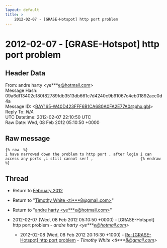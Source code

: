 ```yaml
---
layout: default
title: >
    2012-02-07 - [GRASE-Hotspot] http port problem
---
```


# 2012-02-07 - [GRASE-Hotspot] http port problem

## Header Data

From: andre harty \<ye***e@hotmail.com\><br>
Message Hash: 09a6df13402c180f82789fdb3513db661c7d4240c9b91067c4eb01892acc0d4a<br>
Message ID: \<BAY165-W40D423FFF6B1CA680A0FA2E77A0@phx.gbl\><br>
Reply To: _N/A_<br>
UTC Datetime: 2012-02-07 22:10:50 UTC<br>
Raw Date: Wed, 08 Feb 2012 05:10:50 +0000<br>

## Raw message

```
{% raw  %}
i have narrowed down the problem to http port , after login i can access any ports ,i still cannot serf ,  		 	   		  {% endraw %}
```

## Thread

+ Return to [February 2012](/archive/2012/02)

+ Return to "[Timothy White <ti***8<span>@</span>gmail.com>](/authors/ti___8_at_gmail_com)"
+ Return to "[andre harty <ye***e<span>@</span>hotmail.com>](/authors/ye___e_at_hotmail_com)"

+ 2012-02-07 (Wed, 08 Feb 2012 05:10:50 +0000) - [GRASE-Hotspot] http port problem - _andre harty \<ye***e@hotmail.com\>_
  + 2012-02-08 (Wed, 08 Feb 2012 20:16:30 +1000) - [Re: [GRASE-Hotspot] http port problem](/archive/2012/02/0f46900212428a9eaff82f7a7415740d2766ec5a57ae93517b0993f714a584d5) - _Timothy White \<ti***8@gmail.com\>_

